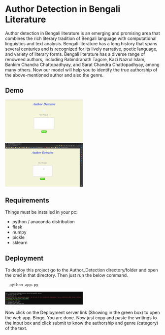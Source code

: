 
# Author Detection in Bengali Literature

Author detection in Bengali literature is an emerging and promising area that combines the rich literary tradition of Bengali language with computational linguistics and text analysis. Bengali literature has a long history that spans several centuries and is recognized for its lively narrative, poetic language, and variety of literary forms. 
Bengali literature has a diverse range of renowned authors, including Rabindranath Tagore, Kazi Nazrul Islam, Bankim Chandra Chattopadhyay, and Sarat Chandra Chattopadhyay, among many others. 
Now our model will help you to identify the true authorship of the above-mentioned author and also the genre.





## Demo

<img src="./webapp_demo.png" width="50%" height="50%"/>

<img src="./Author_Detection_Demo.gif" width="50%" height="50%"/>

## Requirements

Things must be installed in your pc:
* python / anaconda distribution
* flask
* numpy
* pickle
* sklearn



## Deployment

To deploy this project go to the Author_Detection directory/folder and open the cmd in that directory.
Then just run the below command.

```bash
  python app.py
```

<img src="./deployment_link_demo.png" width="50%" height="50%"/>

Now click on the Deployment server link (Showing in the green box) to open the web app. Bingo, You are done. Now just copy and paste the writings to the input box and click submit to know the authorship and genre (category) of the text.

